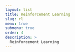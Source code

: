 ```yaml
---
layout: list
title: Reinforcement Learning
slug: rl
menu: true
submenu: true
order: 4
description: >
  Reinforcement Learning
---
```

